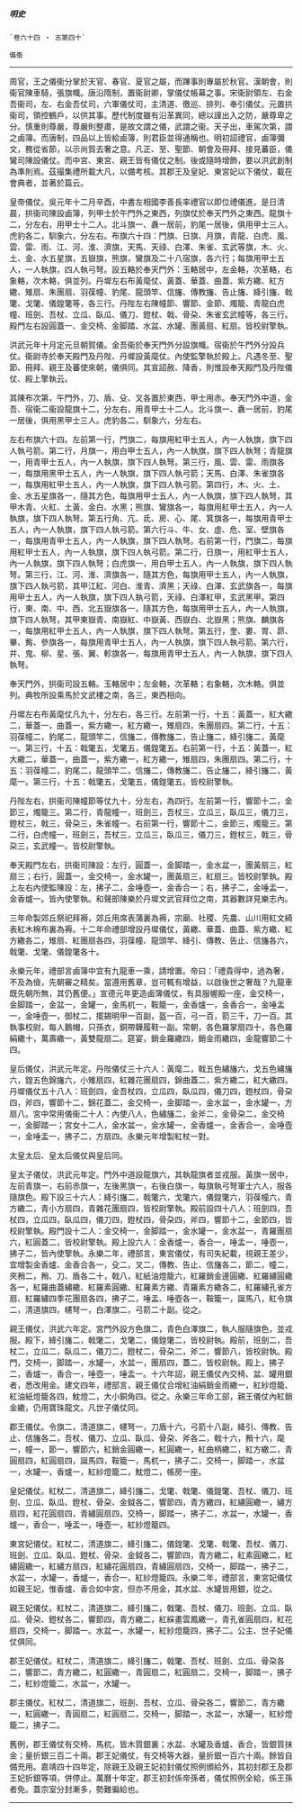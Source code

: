 

##### 明史
	`卷六十四 ‧ 志第四十`　
`儀衞`

* * *

周官，王之儀衞分掌於天官、春官、夏官之屬，而蹕事則專屬於秋官。漢朝會，則衞官陳車騎，張旗幟。唐沿隋制，置衞尉卿，掌儀仗帳幕之事。宋衞尉領左、右金吾衞司，左、右金吾仗司，六軍儀仗司，主清道、徼巡、排列、奉引儀仗。元置拱衞司，領控鶴戶，以供其事。歷代制度雖有沿革異同，總以謹出入之防，嚴尊卑之分。慎重則尊嚴，尊嚴則整肅，是故文謂之儀，武謂之衞。天子出，車駕次第，謂之鹵簿。而唐制，四品以上皆給鹵簿，則君臣並得通稱也。明初詔禮官，鹵簿彌文，務從省節，以示尚質去奢之意。凡正、至、聖節、朝會及冊拜、接見蕃臣，儀鸞司陳設儀仗。而中宮、東宮、親王皆有儀仗之制。後或隨時增飾，要以洪武創制為準則焉。茲撮集禮所載大凡，以備考核。其郡王及皇妃、東宮妃以下儀仗，載在會典者，並著於篇云。

皇帝儀仗。吳元年十二月辛酉，中書左相國李善長率禮官以即位禮儀進。是日清晨，拱衞司陳設鹵簿，列甲士於午門外之東西，列旗仗於奉天門外之東西。龍旗十二，分左右，用甲士十二人。北斗旗一、纛一居前，豹尾一居後，俱用甲士三人。虎豹各二，馴象六，分左右。布旗六十四：門旗、日旗、月旗，青龍、白虎、風、雲、雷、雨、江、河、淮、濟旗，天馬、天祿、白澤、朱雀、玄武等旗，木、火、土、金、水五星旗，五嶽旗，熊旗，鸞旗及二十八宿旗，各六行；每旗用甲士五人，一人執旗，四人執弓弩。設五輅於奉天門外：玉輅居中，左金輅，次革輅，右象輅，次木輅，俱並列。丹墀左右布黃麾仗、黃蓋、華蓋、曲蓋、紫方繖、紅方繖、雉扇、朱團扇、羽葆幢、豹尾、龍頭竿、信旛、傳教旛、告止旛、絳引旛、戟氅、戈氅、儀鍠氅等，各三行。丹陛左右陳幢節、響節、金節、燭籠、青龍白虎幢、班劍、吾杖、立瓜、臥瓜、儀刀、鐙杖、戟、骨朶、朱雀玄武幢等，各三行。殿門左右設圓蓋一、金交椅、金脚踏、水盆、水罐、團黃扇、紅扇。皆校尉擎執。

洪武元年十月定元旦朝賀儀。金吾衞於奉天門外分設旗幟。宿衞於午門外分設兵仗。衞尉寺於奉天殿門及丹陛、丹墀設黃麾仗。內使監擎執於殿上。凡遇冬至、聖節、冊拜、親王及蕃使來朝，儀俱同。其宣詔赦、降香，則惟設奉天殿門及丹陛儀仗、殿上擎執云。

其陳布次第，午門外，刀、盾、殳、叉各置於東西，甲士用赤。奉天門外中道，金吾、宿衞二衞設龍旗十二，分左右，用青甲士十二人。北斗旗一、纛一居前，豹尾一居後，俱用黑甲士三人。虎豹各二，馴象六，分左右。

左右布旗六十四。左前第一行，門旗二，每旗用紅甲士五人，內一人執旗，旗下四人執弓箭。第二行，月旗一，用白甲士五人，內一人執旗，旗下四人執弩；青龍旗一，用青甲士五人，內一人執旗，旗下四人執弩。第三行，風、雲、雷、雨旗各一，每旗用黑甲士五人，內一人執旗，旗下四人執弓箭；天馬、白澤、朱雀旗各一，每旗用紅甲士五人，內一人執旗，旗下四人執弓箭。第四行，木、火、土、金、水五星旗各一，隨其方色，每旗用甲士五人，內一人執旗，旗下四人執弩，其甲木青、火紅、土黃、金白、水黑；熊旗、鸞旗各一，每旗用紅甲士五人，內一人執旗，旗下四人執弩。第五行角、亢、氐、房、心、尾、箕旗各一，每旗用青甲士五人，內一人執旗，旗下四人執弓箭。第六行斗、牛、女、虛、危、室、壁旗各一，每旗用青甲士五人，內一人執旗，旗下四人執弩。右前第一行，門旗二，每旗用紅甲士五人，內一人執旗，旗下四人執弓箭。第二行，日旗一，用紅甲士五人，內一人執旗，旗下四人執弩；白虎旗一，用白甲士五人，內一人執旗，旗下四人執弩。第三行，江、河、淮、濟旗各一，隨其方色，每旗用甲士五人，內一人執旗，旗下四人執弓箭，其甲江紅、河白、淮青、濟黑；天祿、白澤、玄武旗各一，每旗用甲士五人，內一人執旗，旗下四人執弓箭，天祿、白澤紅甲，玄武黑甲。第四行，東、南、中、西、北五嶽旗各一，隨其方色，每旗用甲士五人，內一人執旗，旗下四人執弩，其甲東嶽青、南嶽紅、中嶽黃、西嶽白、北嶽黑；熊旗、麟旗各一，每旗用紅甲士五人，內一人執旗，旗下四人執弩。第五行，奎、婁、胃、昴、畢、觜、參旗各一，每旗用青甲士五人，內一人執旗，旗下四人執弓箭。第六行，井、鬼、柳、星、張、翼、軫旗各一，每旗用青甲士五人，內一人執旗，旗下四人執弩。

奉天門外，拱衞司設五輅。玉輅居中；左金輅，次革輅；右象輅，次木輅。俱並列。典牧所設乘馬於文武樓之南，各三，東西相向。

丹墀左右布黃麾仗凡九十，分左右，各三行。左前第一行，十五：黃蓋一，紅大繖二，華蓋一，曲蓋一，紫方繖一，紅方繖一，雉扇四，朱團扇四。第二行，十五：羽葆幢二，豹尾二，龍頭竿二，信旛二，傳教旛二，告止旛二，絳引旛二，黃麾一。第三行，十五：戟氅五，戈氅五，儀鍠氅五。右前第一行，十五：黃蓋一，紅大繖二，華蓋一，曲蓋一，紫方繖一，紅方繖一，雉扇四，朱團扇四。第二行，十五：羽葆幢二，豹尾二，龍頭竿二，信旛二，傳教旛二，告止旛二，絳引旛二，黃麾一。第三行，十五：戟氅五，戈氅五，儀鍠氅五。皆校尉擎執。

丹陛左右，拱衞司陳幢節等仗九十，分左右，為四行。左前第一行，響節十二，金節三，燭籠三。第二行，青龍幢一，班劍三，吾杖三，立瓜三，臥瓜三，儀刀三，鐙杖三，戟三，骨朶三，朱雀幢一。右前第一行，響節十二，金節三，燭籠三。第二行，白虎幢一，班劍三，吾杖三，立瓜三，臥瓜三，儀刀三，鐙杖三，戟三，骨朶三，玄武幢一。皆校尉擎執。

奉天殿門左右，拱衞司陳設：左行，圓蓋一，金脚踏一，金水盆一，團黃扇三，紅扇三；右行，圓蓋一，金交椅一，金水罐一，團黃扇三，紅扇三。皆校尉擎執。殿上左右內使監陳設：左，拂子二，金唾壺一，金香合一；右，拂子二，金唾盂一，金香爐一。皆內使擎執。和聲郎陳樂於丹墀文武官拜位之南，其器數詳見樂志內。

三年命製郊丘祭祀拜褥，郊丘用席表蒲裏為褥，宗廟、社稷、先農、山川用紅文綺表紅木棉布裏為褥。十二年命禮部增設丹墀儀仗，黃繖、華蓋、曲蓋、紫方繖、紅方繖各二，雉扇、紅團扇各四，羽葆幢、龍頭竿、絳引、傳教、告止、信旛各六，戟氅、戈氅、儀鍠氅各十。

永樂元年，禮部言鹵簿中宜有九龍車一乘，請增置。帝曰：「禮貴得中，過為奢，不及為儉，先朝審之精矣。當遵用舊章，豈可輒有增益，以啟後世之奢哉？九龍車既先朝所無，其仍舊便。」宣德元年更造鹵簿儀仗，有具服幄殿一座，金交椅一，金脚踏一，金盆一，金罐一，金馬杌一，鞍籠一，金香爐一，金香合一，金唾盂一，金唾壺一，御杖二，擺錫明甲一百副，盔一百，弓一百，箭三千，刀一百。其執事校尉，每人鵝帽，只孫衣，銅帶韡履鞋一副。常朝，各色羅掌扇四十，各色羅絹繖十，萬壽繖一，黃雙龍扇二。筵宴，銷金羅繖四，銷金雨繖四，金龍響節二十四。

皇后儀仗，洪武元年定。丹陛儀仗三十六人：黃麾二，戟五色繡旛六，戈五色繡旛六，鍠五色錦旛六，小雉扇四，紅雜花團扇四，錦曲蓋二，紫方繖二，紅大繖四。丹墀儀仗五十八人：班劍四，金吾杖四，立瓜四，臥瓜四，儀刀四，鐙杖四，骨朶四，斧四，響節十二，錦花蓋二，金交椅一，金脚踏一，金水盆一，金水罐一，方扇八。宮中常用儀衞二十人：內使八人，色繡旛二，金斧二，金骨朶二，金交椅一，金脚踏一；宮女十二人，金水盆一，金水罐一，金香爐一，金香合一，金唾壺一，金唾盂一，拂子二，方扇四。永樂元年增製紅杖一對。

太皇太后、皇太后儀仗與皇后同。

皇太子儀仗，洪武元年定。門外中道設龍旗六，其執龍旗者並戎服。黃旗一居中，左前青旗一，右前赤旗一，左後黑旗一，右後白旗一，每旗執弓弩軍士六人，服各隨旗色。殿下設三十六人：絳引旛二，戟氅六，戈氅六，儀鍠氅六，羽葆幢六，青方繖二，青小方扇四，青雜花團扇四，皆校尉擎執。殿前設四十八人：班劍四，吾杖四，立瓜四，臥瓜四，儀刀四，鐙杖四，骨朶四，斧四，響節十二，金節四，皆校尉擎執。殿門設十二人：金交椅一，金脚踏一，金水罐一，金水盆一，青羅團扇六，紅圓蓋二，皆校尉擎執。殿上設六人：金香爐一，香合一，唾盂一，唾壺一，拂子二，皆內使擎執。永樂二年，禮部言，東宮儀仗，有司失紀載，視親王差少，宜增製金香爐、金香合各一，殳二，叉二，傳教、告止、信旛各二，節二，幢二，夾矟二，矟、刀、盾各二十，戟八，紅紙油燈籠六，紅羅銷金邊圓繖、紅羅繡圓繖各一，紅羅曲蓋繡繖、紅羅素圓繖、紅羅素方繖、青羅素方繖各二，紅羅繡孔雀方扇、紅羅繡四季花團扇各四，拂子二，唾盂、唾壺各一，鞍籠一，誕馬八，紅令旗二，清道旗四，幰弩一，白澤旗二，弓箭二十副。從之。

親王儀仗，洪武六年定。宮門外設方色旗二，青色白澤旗二，執人服隨旗色，並戎服。殿下，絳引旛二，戟氅二，戈氅二，儀鍠氅二，皆校尉執。殿前，班劍二，吾杖二，立瓜二，臥瓜二，儀刀二，鐙杖二，骨朶二，斧二，響節八，皆校尉執。殿門，交椅一，脚踏一，水罐一，水盆一，團扇四，蓋二，皆校尉執。殿上，拂子二，香爐一，香合一，唾壺一，唾盂一。十六年詔，親王儀仗內交椅、盆、罐用銀者，悉改用金。建文四年，禮部言，親王儀仗合增紅油絹銷金雨繖一，紅紗燈籠、紅油紙燈籠各四，魫燈二，大小銅角四。從之。永樂三年命工部，親王儀仗內紅銷金繖，仍用寶珠龍文。凡世子儀仗同。

郡王儀仗。令旗二，清道旗二，幰弩一，刀盾十六，弓箭十八副，絳引、傳教、告止、信旛各二，吾杖、儀刀、立瓜、臥瓜、骨朶、斧各二，戟十六，矟十六，麾一，幢一，節一，響節六，紅銷金圓繖一，紅圓繖一，紅曲柄繖二，紅方繖二，青圓扇四，紅圓扇四，誕馬四，鞍籠一，馬杌一，拂子二，交椅一，脚踏一，水盆一，水罐一，香爐一，紅紗燈籠二，魫燈二，帳房一座。

皇妃儀仗。紅杖二，清道旗二，絳引旛二，戈氅、戟氅、儀鍠氅、吾杖、儀刀、班劍、立瓜、臥瓜、鐙杖、骨朶、金鉞各二，響節四，青方繖四，紅繡圓繖一，繡方扇四，紅花圓扇四，青繡圓扇四，交椅一，脚踏一，拂子二，水盆一，水罐一，香爐一，香合一，唾盂一，唾壺一，紅紗燈籠四。

東宮妃儀仗。紅杖二，清道旗二，絳引旛二，儀鍠氅、戈氅、戟氅、吾杖、儀刀、班劍、立瓜、臥瓜、鐙杖、骨朶、金鉞各二，響節四，青方繖二，紅素圓繖二，紅繡圓繖一，紅繡方扇四，紅繡花圓扇四，青繡圓扇四，交椅一，脚踏一，拂子二，水盆一，水罐一，香爐一，香合一，紅紗燈籠四。永樂二年，禮部言，東宮妃儀仗如親王妃，惟香爐、香合如中宮，但亦不用金，其水盆、水罐皆用銀，從之。

親王妃儀仗。紅杖二，清道旗二，絳引旛二，戟氅、吾杖、儀刀、班劍、立瓜、臥瓜、骨朶、鐙杖各二，響節四，青方繖二，紅綵畫雲鳳繖一，青孔雀圓扇四，紅花扇四，交椅一，脚踏一。水盆一，水罐一，紅紗燈籠四，拂子二。公主、世子妃儀仗俱同。

郡王妃儀仗。紅杖二，清道旗二，絳引旛二，戟氅、吾杖、班劍、立瓜、骨朶各二，響節二，青方繖二，紅圓繖一，青圓扇二，紅圓扇二，交椅一，脚踏一，拂子二，紅紗燈籠二，水盆一，水罐一。

郡主儀仗。紅杖二，清道旗二，班劍、吾杖、立瓜、骨朶各二，響節二，青方繖一，紅圓繖一，青圓扇二，紅圓扇二，交椅一，脚踏一，水盆一，水罐一，紅紗燈籠二，拂子二。

舊例，郡王儀仗有交椅、馬杌，皆木質銀裏；水盆、水罐及香爐、香合，皆銀質抹金；量折銀三百二十兩。郡王妃儀仗，有交椅等大器，量折銀一百六十兩。餘皆自備充用。嘉靖四十四年定，除親王及親王妃初封儀仗照例頒給外，其初封郡王及郡王妃折銀等項，併停止。萬曆十年定，郡王初封係帝孫者，儀仗照例全給，係王孫者免。蓋宗室分封漸多，勢難徧給也。

* * *


